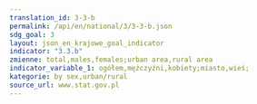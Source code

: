```yaml
---
translation_id: 3-3-b
permalink: /api/en/national/3/3-3-b.json
sdg_goal: 3
layout: json_en_krajowe_goal_indicator
indicator: "3.3.b"
zmienne: total,males,females;urban area,rural area
indicator_variable_1: ogółem,mężczyźni,kobiety;miasto,wieś;
kategorie: by sex,urban/rural
source_url: www.stat.gov.pl
---
```

